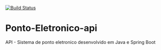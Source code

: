 [![Build Status](https://travis-ci.org/Relesi/ponto-eletronico-api.svg?branch=master)](https://travis-ci.org/Relesi/ponto-eletronico-api)
# Ponto-Eletronico-api
API - Sistema de ponto eletronico desenvolvido em Java e Spring Boot
